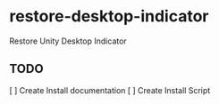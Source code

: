 # restore-desktop-indicator
Restore Unity Desktop Indicator


## TODO
[ ] Create Install documentation 
[ ] Create Install Script
